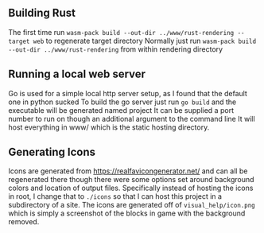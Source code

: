 ## Building Rust

The first time run `wasm-pack build --out-dir ../www/rust-rendering --target web` to regenerate target directory
Normally just run `wasm-pack build --out-dir ../www/rust-rendering` from within rendering directory

## Running a local web server

Go is used for a simple local http server setup, as I found that the default one in python sucked
To build the go server just run `go build` and the executable will be generated named project
It can be supplied a port number to run on though an additional argument to the command line
It will host everything in www/ which is the static hosting directory.

## Generating Icons

Icons are generated from https://realfavicongenerator.net/ and can all be regenerated there
though there were some options set around background colors and location of output files.
Specifically instead of hosting the icons in root, I change that to `./icons` so that I can
host this project in a subdirectory of a site. The icons are generated off of `visual_help/icon.png`
which is simply a screenshot of the blocks in game with the background removed.
